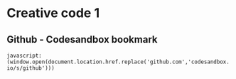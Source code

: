 # Creative code 1

## Github - Codesandbox bookmark

```javascript:(window.open(document.location.href.replace('github.com','codesandbox.io/s/github')))```
